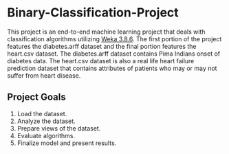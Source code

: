 # Binary-Classification-Project
This project is an end-to-end machine learning project that deals with classification algorithms utilizing [Weka 3.8.6](https://waikato.github.io/weka-site/index.html). The first portion of the project features the diabetes.arff dataset and the final portion features the heart.csv dataset. The diabetes.arff dataset contains Pima Indians onset of diabetes data. The heart.csv dataset is also a real life heart failure prediction dataset that contains attributes of patients who may or may not suffer from heart disease.

## Project Goals

1.	Load the dataset.
2.	Analyze the dataset.
3.	Prepare views of the dataset.
4.	Evaluate algorithms.
5.	Finalize model and present results.


